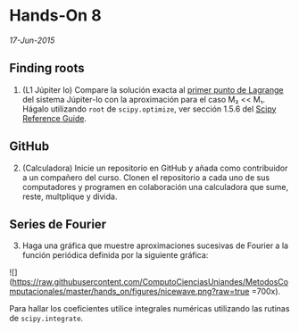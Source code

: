 # Hands-On 8
*17-Jun-2015*

## Finding roots

1. (L1 Júpiter Io) Compare la solución exacta al [primer punto de Lagrange](https://en.wikipedia.org/?title=Lagrangian_point#L1) del sistema Júpiter-Io con la aproximación para el caso M₂ << M₁. Hágalo utilizando `root` de `scipy.optimize`, ver sección 1.5.6 del  [Scipy Reference Guide](http://docs.scipy.org/doc/scipy/scipy-ref-0.15.1.pdf).

## GitHub

2. (Calculadora) Inicie un repositorio en GitHub y añada como contribuidor a un compañero del curso. Clonen el repositorio a cada uno de sus computadores y programen en colaboración una calculadora que sume, reste, multplique y divida.
	
## Series de Fourier

3. Haga una gráfica que muestre aproximaciones sucesivas de Fourier a la función periódica definida por la siguiente gráfica:

![](https://raw.githubusercontent.com/ComputoCienciasUniandes/MetodosComputacionales/master/hands_on/figures/nicewave.png?raw=true =700x).

Para hallar los coeficientes utilice integrales numéricas utilizando las rutinas de `scipy.integrate`.



<!--3. (L1 Júpiter Io) Compare la solución exacta al [primer punto de Lagrange](https://en.wikipedia.org/?title=Lagrangian_point#L1) del sistema Júpiter-Io con la aproximación.-->

<!--Masa de Io = 893.2E20 kg

Masa de Júpiter = 1.898E27 kg-->

